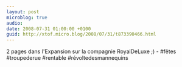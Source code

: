 ```yaml
---
layout: post
microblog: true
audio: 
date: 2008-07-31 01:00:00 +0100
guid: http://xtof.micro.blog/2008/07/31/t873390466.html
---
```

2 pages dans l'Expansion sur la compagnie RoyalDeLuxe ;)  - #fêtes #troupederue #rentable #révoltedesmannequins
